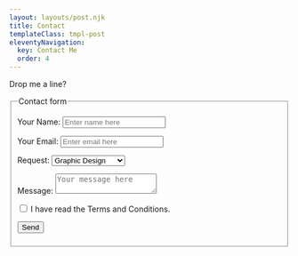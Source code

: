 ```yaml
---
layout: layouts/post.njk
title: Contact
templateClass: tmpl-post
eleventyNavigation:
  key: Contact Me
  order: 4
---
```


Drop me a line?

<form name="contact" method="POST" data-netlify="true" target="_self" netlify-honeypot="bot-field">
  <fieldset>
    <legend>Contact form</legend>
      <p>
        <label>Your Name: <input type="text" name="name" placeholder="Enter name here" /></label>
      </p>
      <p>
        <label>Your Email: <input type="email" name="email" placeholder="Enter email here"/></label>
      </p>
      <p>
        <label for="requests">Request:</label> 
        <select name="requests" id="requests">
          <option value="Graphic Design">Graphic Design</option>
          <option value="Web Development">Web Development</option>
          </select>
      </p>
      <p>
        <label>Message: <textarea name="message" placeholder="Your message here" ></textarea></label>
      </p>
      <p>
          <input type="checkbox" id="Terms" name="Terms" value="Yes">
         <label for="Terms"> I have read the Terms and Conditions.</label><br>
      </p>
      <p>
      <button type="submit">Send</button>
      <p>
  </fieldset>
</form>
